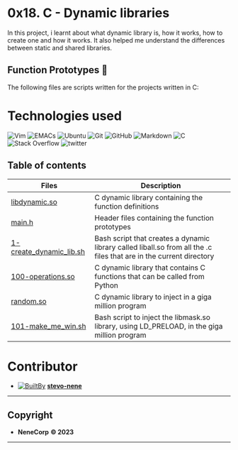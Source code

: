 # 0x18. C - Dynamic libraries

In this project, i learnt about what dynamic library is, how it works, how to create one and how it works. It also helped me understand the differences between static and shared libraries.

## Function Prototypes :floppy_disk:
The following files are scripts written for the projects written in C:


# Technologies used

  ![Vim](https://img.shields.io/badge/VIM-%2311AB00.svg?&style=for-the-badge&logo=vim&logoColor=white)  ![EMACs](https://img.shields.io/badge/Emacs-%237F5AB6.svg?&style=for-the-badge&logo=gnu-emacs&logoColor=white) ![Ubuntu](https://img.shields.io/badge/Ubuntu-E95420?style=for-the-badge&logo=ubuntu&logoColor=white)
   ![Git](https://img.shields.io/badge/GIT-E44C30?style=for-the-badge&logo=git&logoColor=white) ![GitHub](https://img.shields.io/badge/github-%23121011.svg?style=for-the-badge&logo=github&logoColor=white)
  ![Markdown](https://img.shields.io/badge/markdown-%23000000.svg?style=for-the-badge&logo=markdown&logoColor=white)  ![C](https://img.shields.io/badge/C-00599C?style=for-the-badge&logo=c&logoColor=white)
   ![Stack Overflow](https://img.shields.io/badge/-Stackoverflow-FE7A16?style=for-the-badge&logo=stack-overflow&logoColor=white)  ![twitter](https://img.shields.io/badge/Twitter-1DA1F2?style=for-the-badge&logo=twitter&logoColor=white)




## Table of contents
Files | Description
----- | -----------
[libdynamic.so](./libdynamic.so) | C dynamic library containing the function definitions
[main.h](./main.h) | Header files containing the function prototypes
[1-create_dynamic_lib.sh](./1-create_dynamic_lib.sh) | Bash script that creates a dynamic library called liball.so from all the .c files that are in the current directory
[100-operations.so](./100-operations.so) | C dynamic library that contains C functions that can be called from Python
[random.so](./random.so) | C dynamic library to inject in a giga million program
[101-make_me_win.sh](./101-make_me_win.sh) | Bash script to inject the libmask.so library, using LD_PRELOAD, in the giga million program


# Contributor
 - [ ![BuiltBy](https://img.shields.io/badge/Built-By-GE7A10?style=flat-square&logo=BuzzFeed&logoColor=white)](https://github.com/stephen-nene)
 **[stevo-nene](https://github.com/stephen-nene)**



---------
## Copyright
 - **NeneCorp** **<span>&copy; 2023</span>**
---------
